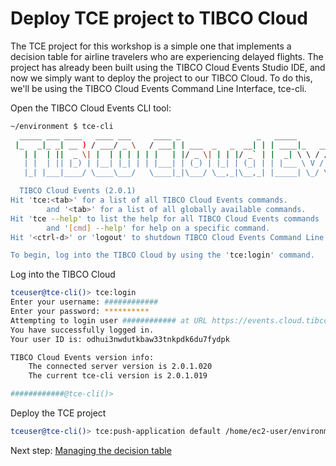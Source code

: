# Deploy TCE project to TIBCO Cloud
The TCE project for this workshop is a simple one that implements a decision table for airline travelers who are experiencing delayed flights.  The project has already been built using the TIBCO Cloud Events Studio IDE, and now we simply want to deploy the project to our TIBCO Cloud.  To do this, we'll be using the TIBCO Cloud Events Command Line Interface, tce-cli.  

Open the TIBCO Cloud Events CLI tool:
```bash
~/environment $ tce-cli
  _____ ___ ____   ____ ___     ____ _                 _   _____                 _          ____ _     ___ 
 |_   _|_ _| __ ) / ___/ _ \   / ___| | ___  _   _  __| | | ____|_   _____ _ __ | |_ ___   / ___| |   |_ _|
   | |  | ||  _ \| |  | | | | | |   | |/ _ \| | | |/ _` | |  _| \ \ / / _ \ '_ \| __/ __| | |   | |    | | 
   | |  | || |_) | |__| |_| | | |___| | (_) | |_| | (_| | | |___ \ V /  __/ | | | |_\__ \ | |___| |___ | | 
   |_| |___|____/ \____\___/   \____|_|\___/ \__,_|\__,_| |_____| \_/ \___|_| |_|\__|___/  \____|_____|___|

  TIBCO Cloud Events (2.0.1)
Hit 'tce:<tab>' for a list of all TIBCO Cloud Events commands.
        and '<tab>' for a list of all globally available commands.
Hit 'tce --help' to list the help for all TIBCO Cloud Events commands
        and '[cmd] --help' for help on a specific command.
Hit '<ctrl-d>' or 'logout' to shutdown TIBCO Cloud Events Command Line Interface.

To begin, log into the TIBCO Cloud by using the 'tce:login' command.
```

Log into the TIBCO Cloud  
```bash
tceuser@tce-cli()> tce:login
Enter your username: ############
Enter your password: **********
Attempting to login user ############ at URL https://events.cloud.tibco.com
You have successfully logged in.
Your user ID is: odhui3nwdutkbaw33tnkpdk6du7fydpk

TIBCO Cloud Events version info:
    The connected server version is 2.0.1.020
    The current tce-cli version is 2.0.1.019

############@tce-cli()>                                                                                                                                   
```
  
Deploy the TCE project  
```bash
tceuser@tce-cli()> tce:push-application default /home/ec2-user/environment/keys2cloud2019/project/TNCDemoWJK.ear
```
  
Next step: [Managing the decision table](4.WebStudio.md)  
